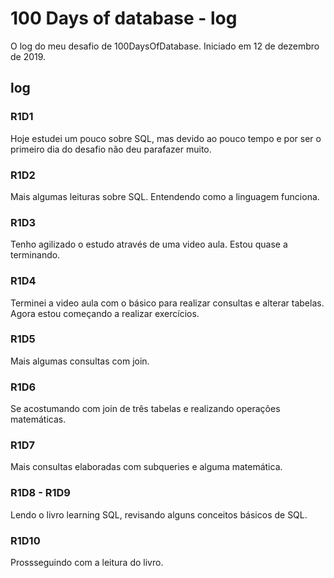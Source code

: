# 100 Days of database - log

O log do meu desafio de 100DaysOfDatabase. Iniciado em 12 de dezembro de 2019.

## log

### R1D1

Hoje estudei um pouco sobre SQL, mas devido ao pouco tempo e por ser o primeiro dia do desafio não deu parafazer muito.

### R1D2

Mais algumas leituras sobre SQL. Entendendo como a linguagem funciona.

### R1D3

Tenho agilizado o estudo através de uma video aula. Estou quase a terminando.

### R1D4

Terminei a video aula com o básico para realizar consultas e alterar tabelas. Agora estou começando a realizar exercícios.

### R1D5

Mais algumas consultas com join.

### R1D6

Se acostumando com join de três tabelas e realizando operações matemáticas.

### R1D7

Mais consultas elaboradas com subqueries e alguma matemática.

### R1D8 - R1D9

Lendo o livro learning SQL, revisando alguns conceitos básicos de SQL.

### R1D10

Prossseguindo com a leitura do livro.
